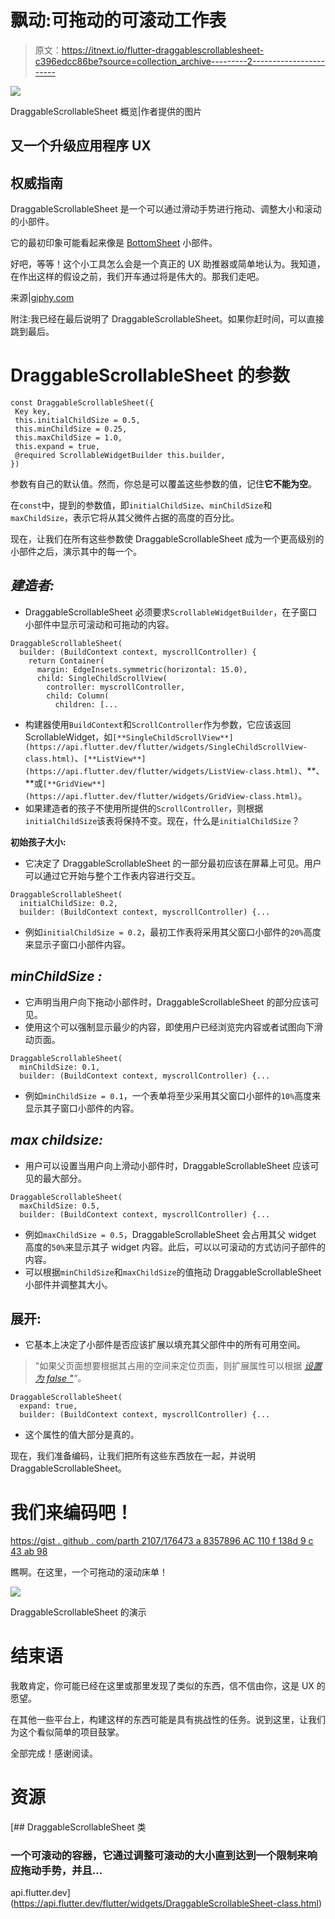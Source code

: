 # 飘动:可拖动的可滚动工作表

> 原文：<https://itnext.io/flutter-draggablescrollablesheet-c396edcc86be?source=collection_archive---------2----------------------->

![](img/3b2de237b17a53a7e665236db2e60979.png)

DraggableScrollableSheet 概览|作者提供的图片

## 又一个升级应用程序 UX

## 权威指南

DraggableScrollableSheet 是一个可以通过滑动手势进行拖动、调整大小和滚动的小部件。

它的最初印象可能看起来像是 [BottomSheet](https://api.flutter.dev/flutter/material/BottomSheet-class.html) 小部件。

好吧，等等！这个小工具怎么会是一个真正的 UX 助推器或简单地认为。我知道，在作出这样的假设之前，我们开车通过将是伟大的。那我们走吧。

来源|[giphy.com](https://giphy.com)

附注:我已经在最后说明了 DraggableScrollableSheet。如果你赶时间，可以直接跳到最后。

# DraggableScrollableSheet 的参数

```
const DraggableScrollableSheet({
 Key key,
 this.initialChildSize = 0.5,
 this.minChildSize = 0.25,
 this.maxChildSize = 1.0,
 this.expand = true,
 @required ScrollableWidgetBuilder this.builder,
})
```

参数有自己的默认值。然而，你总是可以覆盖这些参数的值，记住**它不能为空**。

在`const`中，提到的参数值，即`initialChildSize`、`minChildSize`和`maxChildSize`，表示它将从其父微件占据的高度的百分比。

现在，让我们在所有这些参数使 DraggableScrollableSheet 成为一个更高级别的小部件之后，演示其中的每一个。

## ***建造者:***

*   DraggableScrollableSheet 必须要求`ScrollableWidgetBuilder`，在子窗口小部件中显示可滚动和可拖动的内容。

```
DraggableScrollableSheet(
  builder: (BuildContext context, myscrollController) {
    return Container(
      margin: EdgeInsets.symmetric(horizontal: 15.0),
      child: SingleChildScrollView(
        controller: myscrollController,
        child: Column(
          children: [...
```

*   构建器使用`BuildContext`和`ScrollController`作为参数，它应该返回 ScrollableWidget，如`[**SingleChildScrollView**](https://api.flutter.dev/flutter/widgets/SingleChildScrollView-class.html)`、`[**ListView**](https://api.flutter.dev/flutter/widgets/ListView-class.html)`、**、**或`[**GridView**](https://api.flutter.dev/flutter/widgets/GridView-class.html)`。
*   如果建造者的孩子不使用所提供的`ScrollController`，则根据`initialChildSize`该表将保持不变。现在，什么是`initialChildSize`？

**初始孩子大小:**

*   它决定了 DraggableScrollableSheet 的一部分最初应该在屏幕上可见。用户可以通过它开始与整个工作表内容进行交互。

```
DraggableScrollableSheet(
  initialChildSize: 0.2,
  builder: (BuildContext context, myscrollController) {...
```

*   例如`initialChildSize = 0.2`，最初工作表将采用其父窗口小部件的`20%`高度来显示子窗口小部件内容。

## ***minChildSize :***

*   它声明当用户向下拖动小部件时，DraggableScrollableSheet 的部分应该可见。
*   使用这个可以强制显示最少的内容，即使用户已经浏览完内容或者试图向下滑动页面。

```
DraggableScrollableSheet(
  minChildSize: 0.1,
  builder: (BuildContext context, myscrollController) {...
```

*   例如`minChildSize = 0.1`，一个表单将至少采用其父窗口小部件的`10%`高度来显示其子窗口小部件的内容。

## ***max childsize:***

*   用户可以设置当用户向上滑动小部件时，DraggableScrollableSheet 应该可见的最大部分。

```
DraggableScrollableSheet(
  maxChildSize: 0.5,
  builder: (BuildContext context, myscrollController) {...
```

*   例如`maxChildSize = 0.5`，DraggableScrollableSheet 会占用其父 widget 高度的`50%`来显示其子 widget 内容。此后，可以以可滚动的方式访问子部件的内容。
*   可以根据`minChildSize`和`maxChildSize`的值拖动 DraggableScrollableSheet 小部件并调整其大小。

## **展开:**

*   它基本上决定了小部件是否应该扩展以填充其父部件中的所有可用空间。

> "如果父页面想要根据其占用的空间来定位页面，则扩展属性可以根据 [*设置为 false "*](https://api.flutter.dev/flutter/widgets/DraggableScrollableSheet-class.html)*"。*

```
DraggableScrollableSheet(
  expand: true,
  builder: (BuildContext context, myscrollController) {...
```

*   这个属性的值大部分是真的。

现在，我们准备编码，让我们把所有这些东西放在一起，并说明 DraggableScrollableSheet。

# 我们来编码吧！

[https://gist . github . com/parth 2107/176473 a 8357896 AC 110 f 138d 9 c 43 ab 98](https://gist.github.com/parth2107/176473a8357896ac110f138d9c43ab98)

瞧啊。在这里，一个可拖动的滚动床单！

![](img/efb0b7f91eb1c7084a8ee601a0848c52.png)

DraggableScrollableSheet 的演示

# 结束语

我敢肯定，你可能已经在这里或那里发现了类似的东西，信不信由你，这是 UX 的愿望。

在其他一些平台上，构建这样的东西可能是具有挑战性的任务。说到这里，让我们为这个看似简单的项目鼓掌。

全部完成！感谢阅读。

# 资源

 [## DraggableScrollableSheet 类

### 一个可滚动的容器，它通过调整可滚动的大小直到达到一个限制来响应拖动手势，并且…

api.flutter.dev](https://api.flutter.dev/flutter/widgets/DraggableScrollableSheet-class.html)